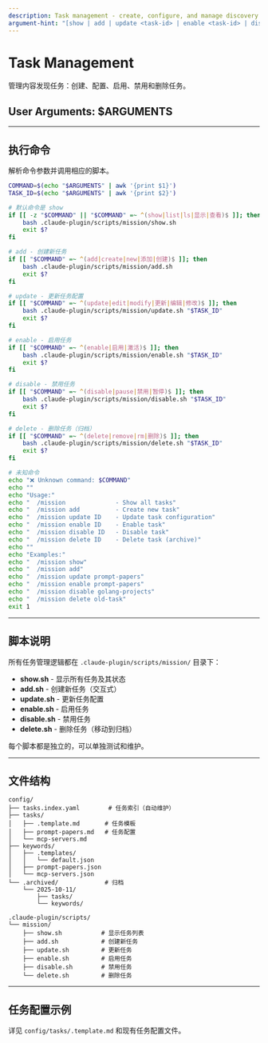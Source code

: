 ```yaml
---
description: Task management - create, configure, and manage discovery tasks
argument-hint: "[show | add | update <task-id> | enable <task-id> | disable <task-id> | delete <task-id>]"
---
```


# Task Management

管理内容发现任务：创建、配置、启用、禁用和删除任务。

## User Arguments: $ARGUMENTS

---

## 执行命令

解析命令参数并调用相应的脚本。

```bash
COMMAND=$(echo "$ARGUMENTS" | awk '{print $1}')
TASK_ID=$(echo "$ARGUMENTS" | awk '{print $2}')

# 默认命令是 show
if [[ -z "$COMMAND" || "$COMMAND" =~ ^(show|list|ls|显示|查看)$ ]]; then
    bash .claude-plugin/scripts/mission/show.sh
    exit $?
fi

# add - 创建新任务
if [[ "$COMMAND" =~ ^(add|create|new|添加|创建)$ ]]; then
    bash .claude-plugin/scripts/mission/add.sh
    exit $?
fi

# update - 更新任务配置
if [[ "$COMMAND" =~ ^(update|edit|modify|更新|编辑|修改)$ ]]; then
    bash .claude-plugin/scripts/mission/update.sh "$TASK_ID"
    exit $?
fi

# enable - 启用任务
if [[ "$COMMAND" =~ ^(enable|启用|激活)$ ]]; then
    bash .claude-plugin/scripts/mission/enable.sh "$TASK_ID"
    exit $?
fi

# disable - 禁用任务
if [[ "$COMMAND" =~ ^(disable|pause|禁用|暂停)$ ]]; then
    bash .claude-plugin/scripts/mission/disable.sh "$TASK_ID"
    exit $?
fi

# delete - 删除任务（归档）
if [[ "$COMMAND" =~ ^(delete|remove|rm|删除)$ ]]; then
    bash .claude-plugin/scripts/mission/delete.sh "$TASK_ID"
    exit $?
fi

# 未知命令
echo "❌ Unknown command: $COMMAND"
echo ""
echo "Usage:"
echo "  /mission              - Show all tasks"
echo "  /mission add          - Create new task"
echo "  /mission update ID    - Update task configuration"
echo "  /mission enable ID    - Enable task"
echo "  /mission disable ID   - Disable task"
echo "  /mission delete ID    - Delete task (archive)"
echo ""
echo "Examples:"
echo "  /mission show"
echo "  /mission add"
echo "  /mission update prompt-papers"
echo "  /mission enable prompt-papers"
echo "  /mission disable golang-projects"
echo "  /mission delete old-task"
exit 1
```

---

## 脚本说明

所有任务管理逻辑都在 `.claude-plugin/scripts/mission/` 目录下：

- **show.sh** - 显示所有任务及其状态
- **add.sh** - 创建新任务（交互式）
- **update.sh** - 更新任务配置
- **enable.sh** - 启用任务
- **disable.sh** - 禁用任务
- **delete.sh** - 删除任务（移动到归档）

每个脚本都是独立的，可以单独测试和维护。

---

## 文件结构

```
config/
├── tasks.index.yaml        # 任务索引（自动维护）
├── tasks/
│   ├── .template.md       # 任务模板
│   ├── prompt-papers.md   # 任务配置
│   └── mcp-servers.md
├── keywords/
│   ├── .templates/
│   │   └── default.json
│   ├── prompt-papers.json
│   └── mcp-servers.json
└── .archived/             # 归档
    └── 2025-10-11/
        ├── tasks/
        └── keywords/

.claude-plugin/scripts/
└── mission/
    ├── show.sh           # 显示任务列表
    ├── add.sh            # 创建新任务
    ├── update.sh         # 更新任务
    ├── enable.sh         # 启用任务
    ├── disable.sh        # 禁用任务
    └── delete.sh         # 删除任务
```

---

## 任务配置示例

详见 `config/tasks/.template.md` 和现有任务配置文件。
